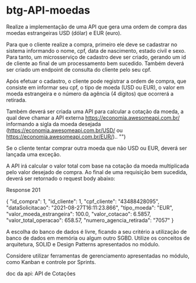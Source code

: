 # btg-API-moedas

Realize a implementação de uma API que gera uma ordem de compra das moedas estrangeiras USD (dólar) e EUR (euro).

Para que o cliente realize a compra, primeiro ele deve se cadastrar no sistema informando o nome, cpf, data de nascimento, estado civil e sexo. Para tanto, um microsserviço de cadastro deve ser criado, gerando um id de cliente ao final de um processamento bem sucedido. Também deverá ser criado um endpoint de consulta do cliente pelo seu cpf.

Após efetuar o cadastro, o cliente pode registrar a ordem de compra, que consiste em informar seu cpf, o tipo de moeda (USD ou EUR), o valor em moeda estrangeira e o número da agência (4 dígitos) que ocorrerá a retirada.

Também deverá ser criada uma API para calcular a cotação da moeda, a qual deve chamar a API externa https://economia.awesomeapi.com.br/ informando a sigla da moeda desejada (https://economia.awesomeapi.com.br/USD/ ou https://economia.awesomeapi.com.br/EUR/).. "‌")

Se o cliente tentar comprar outra moeda que não USD ou EUR, deverá ser lançada uma exceção.

A API irá calcular o valor total com base na cotação da moeda multiplicada pelo valor desejado de compra. Ao final de uma requisição bem sucedida, deverá ser retornado o request body abaixo:

Response 201

{
"id_compra": 1,
"id_cliente": 1,
"cpf_cliente": "43488428095",
"dataSolicitacao": "2021-08-27T16:11:23.866",
"tipo_moeda": "EUR",
"valor_moeda_estrangeira": 100.0,
"valor_cotacao": 6.5857,
"valor_total_operacao": 658.57,
"numero_agencia_retirada": "7057"
}

A escolha do banco de dados é livre, ficando a seu critério a utilização de banco de dados em memória ou algum outro SGBD. Utilize os conceitos de arquitetura, SOLID e Design Patterns apresentados no módulo.

Considere utilizar ferramentas de gerenciamento apresentadas no módulo, como Kanban e controle por Sprints.

doc da api: API de Cotações
